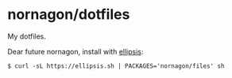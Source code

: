# nornagon/dotfiles
My dotfiles.

Dear future nornagon, install with [ellipsis][ellipsis]:

```
$ curl -sL https://ellipsis.sh | PACKAGES='nornagon/files' sh
```

[ellipsis]: https://ellipsis.sh
